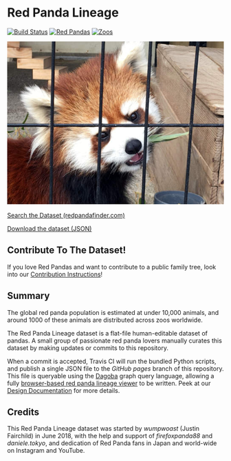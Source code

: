 # Red Panda Lineage

[![Build Status](https://travis-ci.org/wwoast/redpanda-lineage.svg?branch=master)](https://travis-ci.org/wwoast/redpanda-lineage)
[![Red Pandas](https://img.shields.io/badge/dynamic/json.svg?query=$._totals.pandas&label=red%20pandas&uri=https%3A%2F%2Fwwoast.github.io%2Fredpanda-lineage%2Fexport%2Fredpanda.json)](https://wwoast.github.io/redpanda-lineage/export/redpanda.json)
[![Zoos](https://img.shields.io/badge/dynamic/json.svg?query=$._totals.zoos&label=zoos&uri=https%3A%2F%2Fwwoast.github.io%2Fredpanda-lineage%2Fexport%2Fredpanda.json)](https://wwoast.github.io/redpanda-lineage/export/redpanda.json)

[![Kokin](https://raw.githubusercontent.com/wwoast/redpanda-lineage/master/docs/images/readme/header.jpg)](https://raw.githubusercontent.com/wwoast/redpanda-lineage/master/pandas/0011_kushiro/0023_kokin.txt)

[Search the Dataset (redpandafinder.com)](https://redpandafinder.com)

[Download the dataset (JSON)](https://wwoast.github.io/redpanda-lineage/export/redpanda.json)

## Contribute To The Dataset!

If you love Red Pandas and want to contribute to a public family tree, look into our [Contribution Instructions](https://github.com/wwoast/redpanda-lineage/blob/master/docs/INSTRUCTIONS.md)!

## Summary

The global red panda population is estimated at under 10,000 animals, and around 1000 of these animals are distributed across zoos worldwide.

The Red Panda Lineage dataset is a flat-file human-editable dataset of pandas. A small group of passionate red panda lovers manually curates this dataset by making updates or commits to this repository.

When a commit is accepted, Travis CI will run the bundled Python scripts, and publish a single JSON file to the _GitHub pages_ branch of this repository. This file is queryable using the [Dagoba](https://github.com/dxnn/dagoba) graph query language, allowing a fully [browser-based red panda lineage viewer](https://redpandafinder.com) to be written. Peek at our [Design Documentation](https://github.com/wwoast/redpanda-lineage/blob/master/docs/DESIGN.md) for more details.

## Credits

This Red Panda Lineage dataset was started by _wumpwoast_ (Justin Fairchild) in June 2018, with the help and support of _firefoxpanda88_ and _daniele.tokyo_, and dedication of Red Panda fans in Japan and world-wide on Instagram and YouTube.
